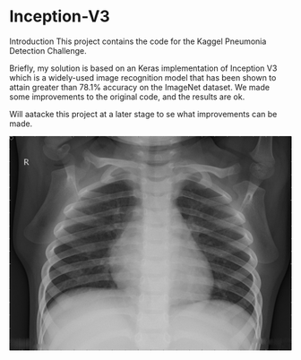 # Inception-V3

Introduction
This project contains the code for the Kaggel Pneumonia Detection Challenge. 

Briefly, my solution is based on an Keras implementation of Inception V3 which is a widely-used image recognition model that has been shown to attain greater than 78.1% accuracy on the ImageNet dataset. We made some improvements to the original code, and the results are ok.

Will aatacke this project at a later stage to se what improvements can be made.



![intro_img](https://github.com/haggishm/Inception-V3/blob/master/NORMAL2-IM-0772-0001.jpeg)

